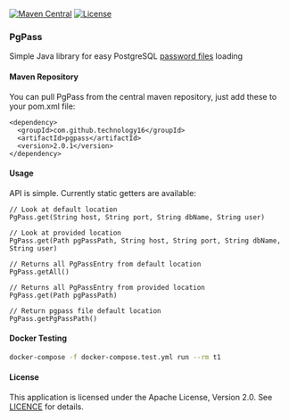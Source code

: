 [![Maven Central](https://img.shields.io/maven-central/v/com.github.technology16/pgpass.svg?label=Maven%20Central)](https://search.maven.org/search?q=g:%22com.github.technology16%22%20AND%20a:%22pgpass%22)
[![License](https://img.shields.io/badge/License-Apache%202.0-blue.svg)](https://opensource.org/licenses/Apache-2.0)

### PgPass
Simple Java library for easy PostgreSQL [password files](https://www.postgresql.org/docs/current/static/libpq-pgpass.html) loading

#### Maven Repository

You can pull PgPass from the central maven repository, just add these to your pom.xml file:
```
<dependency>
  <groupId>com.github.technology16</groupId>
  <artifactId>pgpass</artifactId>
  <version>2.0.1</version>
</dependency>
```

#### Usage

API is simple. Currently static getters are available:
```
// Look at default location
PgPass.get(String host, String port, String dbName, String user)

// Look at provided location
PgPass.get(Path pgPassPath, String host, String port, String dbName, String user)

// Returns all PgPassEntry from default location
PgPass.getAll()

// Returns all PgPassEntry from provided location
PgPass.get(Path pgPassPath)

// Return pgpass file default location
PgPass.getPgPassPath()
```

#### Docker Testing
```bash
docker-compose -f docker-compose.test.yml run --rm t1
```


#### License

This application is licensed under the Apache License, Version 2.0. See [LICENCE](LICENSE) for details.